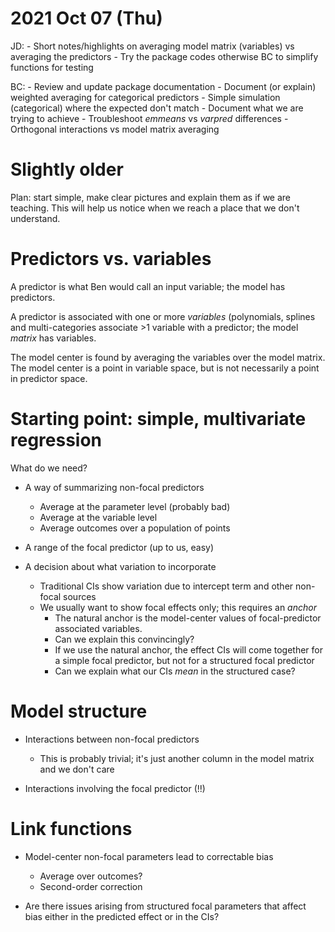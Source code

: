2021 Oct 07 (Thu)
=================

JD:
	- Short notes/highlights on averaging model matrix (variables) vs averaging the predictors
	- Try the package codes otherwise BC to simplify functions for testing

BC:
	- Review and update package documentation
	- Document (or explain) weighted averaging for categorical predictors
	- Simple simulation (categorical) where the expected don't match
	- Document what we are trying to achieve
	- Troubleshoot _emmeans_ vs _varpred_ differences 
	- Orthogonal interactions vs model matrix averaging


Slightly older
=================

Plan: start simple, make clear pictures and explain them as if we are teaching. This will help us notice when we reach a place that we don't understand.

# Predictors vs. variables

A predictor is what Ben would call an input variable; the model has predictors.

A predictor is associated with one or more _variables_ (polynomials, splines and multi-categories associate >1 variable with a predictor; the model _matrix_ has variables.

The model center is found by averaging the variables over the model matrix. The model center is a point in variable space, but is not necessarily a point in predictor space.

# Starting point: simple, multivariate regression

What do we need?
* A way of summarizing non-focal predictors
	* Average at the parameter level (probably bad)
	* Average at the variable level
	* Average outcomes over a population of points

* A range of the focal predictor (up to us, easy)

* A decision about what variation to incorporate
	* Traditional CIs show variation due to intercept term and other non-focal sources
	* We usually want to show focal effects only; this requires an _anchor_
		* The natural anchor is the model-center values of focal-predictor associated variables.
		* Can we explain this convincingly?
		* If we use the natural anchor, the effect CIs will come together for a simple focal predictor, but not for a structured focal predictor
		* Can we explain what our CIs _mean_ in the structured case?

# Model structure

* Interactions between non-focal predictors
	* This is probably trivial; it's just another column in the model matrix and we don't care

* Interactions involving the focal predictor (!!)

# Link functions

* Model-center non-focal parameters lead to correctable bias
	* Average over outcomes?
	* Second-order correction

* Are there issues arising from structured focal parameters that affect bias either in the predicted effect or in the CIs?
